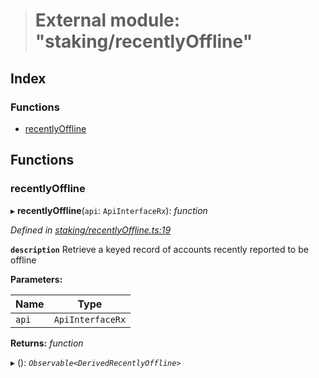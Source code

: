 > # External module: "staking/recentlyOffline"

## Index

### Functions

* [recentlyOffline](_staking_recentlyoffline_.md#recentlyoffline)

## Functions

###  recentlyOffline

▸ **recentlyOffline**(`api`: `ApiInterfaceRx`): *function*

*Defined in [staking/recentlyOffline.ts:19](https://github.com/polkadot-js/api/blob/51d589e/packages/api-derive/src/staking/recentlyOffline.ts#L19)*

**`description`** Retrieve a keyed record of accounts recently reported to be offline

**Parameters:**

Name | Type |
------ | ------ |
`api` | `ApiInterfaceRx` |

**Returns:** *function*

▸ (): *`Observable<DerivedRecentlyOffline>`*